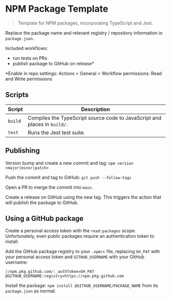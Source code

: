 # NPM Package Template

> Template for NPM packages, incorporating TypeScript and Jest.

Replace the package name and relevant registry / repository information in `package.json`.

Included workflows:
- run tests on PRs
- publish package to GitHub on release*

*Enable in repo settings: Actions > General > Workflow permissions: Read and Write permissions

## Scripts

| Script | Description |
| ------ | ----------- |
| `build` | Compiles the TypeScript source code to JavaScript and places in `build/`. |
| `test` | Runs the Jest test suite. |

## Publishing

Version bump and create a new commit and tag: `npm version <major|minor|patch>`

Push the commit and tag to GitHub: `git push --follow-tags`

Open a PR to merge the commit into `main`.

Create a release on GitHub using the new tag. This triggers the action that will publish the package to GitHub.

## Using a GitHub package

Create a personal access token with the `read:packages` scope. Unfortunately, even public packages require an authentication token to install.

Add the GitHub package registry to your `.npmrc` file, replacing `GH_PAT` with your personal access token and `GITHUB_USERNAME` with your GitHub username:

```
//npm.pkg.github.com/:_authToken=GH_PAT
@GITHUB_USERNAME:registry=https://npm.pkg.github.com
```

Install the package: `npm install @GITHUB_USERNAME/PACKAGE_NAME` from its `package.json` as normal.
